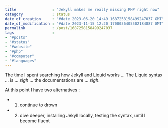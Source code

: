 ```yaml
---
title                : "Jekyll makes me really missing PHP right now"
category             : status
date_of_creation     : "#date 2023-06-20 14:49 1687258158499247037 GMT"
date_of_modification : "#date 2023-11-15 12:20 1700036405502184887 GMT"
permalink            : /post/1687258158499247037
tags                 :
- "#posts"
- "#status"
- "#website"
- "#php"
- "#computer"
- "#languages"
---
```

The time I spent searching how Jekyll and Liquid works ... The Liquid syntax ... is ... *sigh* ... the documentations are ... *sigh*.

At this point I have two alternatives :

- 1) continue to drown
- 2) dive deeper, installing Jekyll locally, testing the syntax, until I become fluent
   
